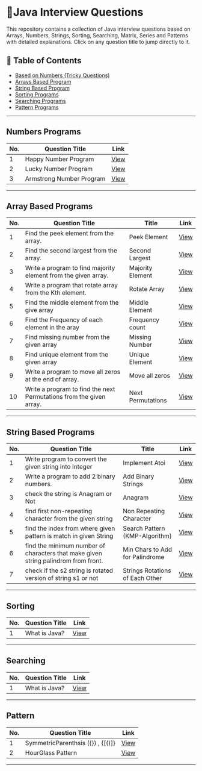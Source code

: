 # 🎯Java Interview Questions

This repository contains a collection of Java interview questions based on Arrays, Numbers, Strings, Sorting, Searching, Matrix, Series and Patterns  with detailed explanations. Click on any question title to jump directly to it.


## 📜 Table of Contents
- [Based on Numbers (Tricky Questions)](#numbers-programs)
- [Arrays Based Program](#array-based-programs)
- [String Based Program](#string-based-programs)
- [Sorting Programs](#sorting)
- [Searching Programs](#searching)
- [Pattern Programs](#pattern)

---

## Numbers Programs


| No. | Question Title | Link |
|----|--------------|------|
| 1  | Happy Number Program | [View](https://github.com/Prashant2468/Java-Practice-Questions/blob/main/Numbers/HappyNumber.java) |
| 2  | Lucky Number Program | [View](https://github.com/Prashant2468/Java-Practice-Questions/blob/main/Numbers/LuckyNumber.java) |
| 3  | Armstrong Number Program | [View](https://github.com/Prashant2468/Java-Practice-Questions/blob/main/Numbers/ArmstrongNumber.java) |

---

## Array Based Programs

| No. | Question Title | Title |Link |
|----|--------------|------|-----|
| 1  | Find the peek element from the array.| Peek Element | [View](https://github.com/Prashant2468/Java-Practice-Questions/blob/main/Arrays/PeekElement.java) |
| 2  | Find the second largest from the array.| Second Largest |[View](https://github.com/Prashant2468/Java-Practice-Questions/blob/main/Arrays/SecondLargestNumber.java) |
| 3  | Write a program to find majority element from the given array. | Majority Element | [View](https://github.com/Prashant2468/Java-Practice-Questions/blob/main/Arrays/MajorityElement.java)|
| 4  | Write a program that rotate array from the Kth element. | Rotate Array | [View](https://github.com/Prashant2468/Java-Practice-Questions/blob/main/Arrays/Rotate_from_kth_element) 
| 5  | Find the middle element from the give array | Middle Element | [View](https://github.com/Prashant2468/Java-Practice-Questions/blob/main/Arrays/FindMid.java) 
| 6  | Find the Frequency of each element in the aray | Frequency count | [View](https://github.com/Prashant2468/Java-Practice-Questions/blob/main/Arrays/CountFrequency.java) 
| 7  | Find missing number from the given array |Missing Number | [View](https://github.com/Prashant2468/Java-Practice-Questions/blob/main/Arrays/MissingNumber.java) 
| 8  | Find unique element from the given array | Unique Element| [View](https://github.com/Prashant2468/Java-Practice-Questions/blob/main/Arrays/FindUniqueElement.java) 
| 9  | Write a program to move all zeros at the end of array. |Move all zeros| [View](https://github.com/Prashant2468/Java-Practice-Questions/blob/main/Arrays/MoveAllZerosToEnd.java)
| 10  | Write a program to find the next Permutations from the given array.|Next Permutations | [View](https://github.com/Prashant2468/Java-Practice-Questions/blob/main/Arrays/NextPermutations.java)


---

## String Based Programs

| No. | Question Title | Title |Link |
|----|--------------|------|-----|
| 1  | Write program to convert the given string into Integer | Implement Atoi | [View](https://github.com/Prashant2468/Java-Practice-Questions/blob/main/Strings/AtoiStringToInteger.java)
| 2  | Write a program to add 2 binary numbers.  |Add Binary Strings| [View](https://github.com/Prashant2468/Java-Practice-Questions/blob/main/Strings/AddBinaryNumbers.java)
| 3  | check the string is Anagram or Not |Anagram | [View](https://github.com/Prashant2468/Java-Practice-Questions/blob/main/Strings/AnagramString.java)
| 4  | find first non-repeating character from the given string |Non Repeating Character| [View](https://github.com/Prashant2468/Java-Practice-Questions/blob/main/Strings/NonRepeatingChar.java)
| 5  | find the index from where given pattern is match in given String |Search Pattern (KMP-Algorithm) | [View](https://github.com/Prashant2468/Java-Practice-Questions/blob/main/Strings/SearchPattern.java)
| 6  | find the minimum number of characters that make given string palindrom from front. |Min Chars to Add for Palindrome | [View](https://github.com/Prashant2468/Java-Practice-Questions/blob/main/Strings/MinCharForPalindrome.java)
| 7  | check if the s2 string is rotated version of string s1 or not |Strings Rotations of Each Other | [View](https://github.com/Prashant2468/Java-Practice-Questions/blob/main/Strings/RotatedString.java)


---

## Sorting

| No. | Question Title | Link |
|----|--------------|------|
| 1  | What is Java? | [View](questions/what-is-java.md) |

---

## Searching

| No. | Question Title | Link |
|----|--------------|------|
| 1  | What is Java? | [View](questions/what-is-java.md) |

---

## Pattern

| No. | Question Title | Link |
|----|--------------|------|
| 1  | SymmetricParenthsis ({}) , {[()]} | [View](https://github.com/Prashant2468/Java-Practice-Questions/blob/main/Parenthesis/SymmetricParenthsis.java) |
| 2  | HourGlass Pattern| [View](https://github.com/Prashant2468/Java-Practice-Questions/blob/main/Patterns/HourGlassWithChar.java) |



---


